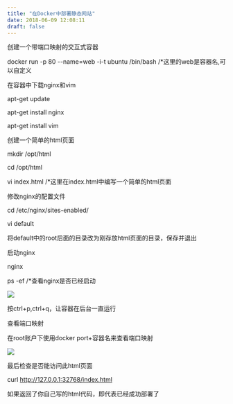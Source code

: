 ```yaml
---
title: "在Docker中部署静态网站"
date: 2018-06-09 12:08:11
draft: false
---
```

创建一个带端口映射的交互式容器

docker run -p 80 --name=web -i-t ubuntu /bin/bash /*这里的web是容器名,可以自定义

在容器中下载nginx和vim

apt-get update

apt-get install nginx

apt-get install vim

创建一个简单的html页面

mkdir /opt/html

cd /opt/html

vi index.html /*这里在index.html中编写一个简单的html页面

修改nginx的配置文件

cd /etc/nginx/sites-enabled/

vi default

将default中的root后面的目录改为刚存放html页面的目录，保存并退出

启动nginx

nginx

ps -ef /*查看nginx是否已经启动

![](https://img-blog.csdn.net/20180609120804955)

按ctrl+p,ctrl+q，让容器在后台一直运行

查看端口映射

在root账户下使用docker port+容器名来查看端口映射

![](https://img-blog.csdn.net/20180609120546985)

最后检查是否能访问此html页面

curl http://127.0.0.1:32768/index.html

如果返回了你自己写的html代码，即代表已经成功部署了